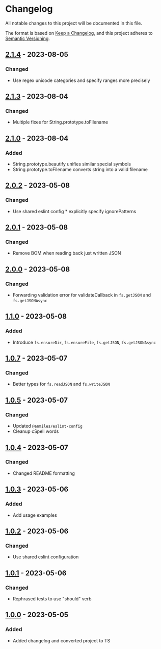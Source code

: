 # Changelog

All notable changes to this project will be documented in this file.

The format is based on [Keep a Changelog](https://keepachangelog.com/en/1.0.0/),
and this project adheres to [Semantic Versioning](https://semver.org/spec/v2.0.0.html).

## [2.1.4](../../tags/v2.1.4) - 2023-08-05
### Changed
- Use regex unicode categories and specify ranges more precisely

## [2.1.3](../../tags/v2.1.3) - 2023-08-04
### Changed
- Multiple fixes for String.prototype.toFilename

## [2.1.0](../../tags/v2.1.0) - 2023-08-04
### Added
- String.prototype.beautify unifies similar special symbols
- String.prototype.toFilename converts string into a valid filename

## [2.0.2](../../tags/v2.0.2) - 2023-05-08
### Changed
- Use shared eslint config * explicitly specify ignorePatterns

## [2.0.1](../../tags/v2.0.1) - 2023-05-08
### Changed
- Remove BOM when reading back just written JSON

## [2.0.0](../../tags/v2.0.0) - 2023-05-08
### Changed
- Forwarding validation error for validateCallback in `fs.getJSON` and `fs.getJSONAsync`

## [1.1.0](../../tags/v1.1.0) - 2023-05-08
### Added
- Introduce `fs.ensureDir`, `fs.ensureFile`, `fs.getJSON`, `fs.getJSONAsync`

## [1.0.7](../../tags/v1.0.7) - 2023-05-07
### Changed
- Better types for `fs.readJSON` and `fs.writeJSON`

## [1.0.5](../../tags/v1.0.5) - 2023-05-07
### Changed
- Updated `@anmiles/eslint-config`
- Cleanup cSpell words

## [1.0.4](../../tags/v1.0.4) - 2023-05-07
### Changed
- Changed README formatting

## [1.0.3](../../tags/v1.0.2) - 2023-05-06
### Added
- Add usage examples

## [1.0.2](../../tags/v1.0.2) - 2023-05-06
### Changed
- Use shared eslint configuration

## [1.0.1](../../tags/v1.0.1) - 2023-05-06
### Changed
- Rephrased tests to use "should" verb

## [1.0.0](../../tags/v1.0.0) - 2023-05-05
### Added
- Added changelog and converted project to TS
